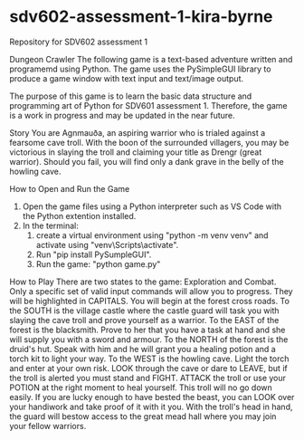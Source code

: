 # sdv602-assessment-1-kira-byrne
Repository for SDV602 assessment 1

Dungeon Crawler
The following game is a text-based adventure written and programemd using Python.
The game uses the PySimpleGUI library to produce a game window with text input and text/image output. 

The purpose of this game is to learn the basic data structure and programming art of Python for SDV601 assessment 1.
Therefore, the game is a work in progress and may be updated in the near future. 

Story
You are Agnmauða, an aspiring warrior who is trialed against a fearsome cave troll.
With the boon of the surrounded villagers, you may be victorious in slaying the troll 
and claiming your title as Drengr (great warrior).
Should you fail, you will find only a dank grave in the belly of the howling cave. 

How to Open and Run the Game
1. Open the game files using a Python interpreter such as VS Code with the Python extention installed. 
2. In the terminal:
    1. create a virtual environment using "python -m venv venv" and activate using "venv\Scripts\activate".
    2. Run "pip install PySumpleGUI".
    3. Run the game: "python game.py"

How to Play
There are two states to the game: Exploration and Combat.
Only a specific set of valid input commands will allow you to progress. They will be highlighted in CAPITALS.
You will begin at the forest cross roads. 
To the SOUTH is the village castle where the castle guard will task
you with slaying the cave troll and prove yourself as a warrior. 
To the EAST of the forest is the blacksmith.
Prove to her that you have a task at hand and she will supply you with a sword and armour.
To the NORTH of the forest is the druid's hut.
Speak with him and he will grant you a healing potion and a torch kit to light your way. 
To the WEST is the howling cave.
Light the torch and enter at your own risk. LOOK through the cave or dare to LEAVE,
but if the troll is alerted you must stand and FIGHT. 
ATTACK the troll or use your POTION at the right moment to heal yourself. This troll will no go down easily. 
If you are lucky enough to have bested the beast, you can LOOK over your handiwork and take proof of it with it you.
With the troll's head in hand, the guard will bestow access to the great mead hall where you may join your fellow warriors. 

